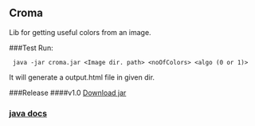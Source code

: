 ## Croma #

Lib for getting useful colors from an image.

###Test
Run:

     java -jar croma.jar <Image dir. path> <noOfColors> <algo (0 or 1)> 
     
  It will generate a output.html file in given dir.

###Release
####v1.0
[Download jar](https://github.com/kamalkishor1991/croma/blob/r1.0/croma.jar?raw=true)

### [java docs](https://kamalkishor1991.github.com/croma/index.html)
